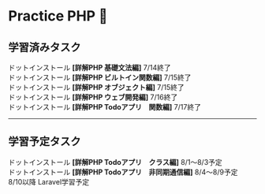 # Practice PHP 🐘

## 学習済みタスク

ドットインストール **[詳解PHP 基礎文法編]** 7/14終了　<br>
ドットインストール **[詳解PHP ビルトイン関数編]** 7/15終了 <br>
ドットインストール **[詳解PHP オブジェクト編]** 7/15終了 <br>
ドットインストール **[詳解PHP ウェブ開発編]** 7/16終了 <br>
ドットインストール **[詳解PHP Todoアプリ　関数編]** 7/17終了 <br>

***

## 学習予定タスク
ドットインストール **[詳解PHP Todoアプリ　クラス編]** 8/1〜8/3予定 <br>
ドットインストール **[詳解PHP Todoアプリ　非同期通信編]** 8/4〜8/9予定 <br>
8/10以降 Laravel学習予定 <br>
